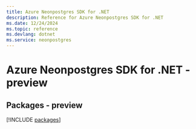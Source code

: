 ```yaml
---
title: Azure Neonpostgres SDK for .NET
description: Reference for Azure Neonpostgres SDK for .NET
ms.date: 12/24/2024
ms.topic: reference
ms.devlang: dotnet
ms.service: neonpostgres
---
```

# Azure Neonpostgres SDK for .NET - preview
## Packages - preview
[!INCLUDE [packages](neonpostgres-index.md)]